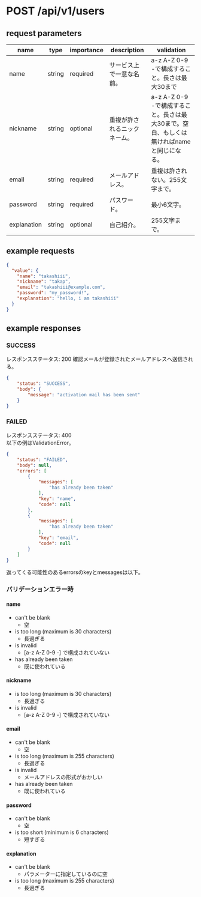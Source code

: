 # POST /api/v1/users
## request parameters

| name                       | type   | importance      | description                                                                         | validation | 
| -------------------------- | ------ | --------------- | ----------------------------------------------------------------------------------- | --- |
| name                       | string | required        | サービス上で一意な名前。           | a-z A-Z 0-9 -で構成すること。長さは最大30まで |
| nickname                   | string | optional        | 重複が許されるニックネーム。       | a-z A-Z 0-9 -で構成すること。長さは最大30まで。空白、もしくは無ければnameと同じになる。|
| email                      | string | required        | メールアドレス。                                     | 重複は許されない。255文字まで。 |
| password                   | string | required        | パスワード。                                                             | 最小6文字。 |
| explanation                | string | optional        | 自己紹介。                                                             | 255文字まで。 |
## example requests
```json
{
  "value": {
    "name": "takashiii",
    "nickname": "takap",
    "email": "takashiii@example.com",
    "password": "my_password!",
    "explanation": "hello, i am takashiii"
  }
}
```

## example responses
### SUCCESS
レスポンスステータス: 200
確認メールが登録されたメールアドレスへ送信される。
```json
{
    "status": "SUCCESS",
    "body": {
        "message": "activation mail has been sent"
    }
}
```
### FAILED
レスポンスステータス: 400  
以下の例はValidationError。
```json
{
    "status": "FAILED",
    "body": null,
    "errors": [
        {
            "messages": [
                "has already been taken"
            ],
            "key": "name",
            "code": null
        },
        {
            "messages": [
                "has already been taken"
            ],
            "key": "email",
            "code": null
        }
    ]
}
```
返ってくる可能性のあるerrorsのkeyとmessagesは以下。
### バリデーションエラー時
#### name
- can't be blank
  - 空
- is too long (maximum is 30 characters)
  - 長過ぎる
- is invalid
  - [a-z A-Z 0-9 -] で構成されていない
- has already been taken
  - 既に使われている
#### nickname
- is too long (maximum is 30 characters)
  - 長過ぎる
- is invalid
  - [a-z A-Z 0-9 -] で構成されていない
#### email
- can't be blank
  - 空
- is too long (maximum is 255 characters)
  - 長過ぎる
- is invalid
  - メールアドレスの形式がおかしい
- has already been taken
  - 既に使われている
#### password
- can't be blank
  - 空
- is too short (minimum is 6 characters)
  - 短すぎる
#### explanation
- can't be blank
  - パラメーターに指定しているのに空
- is too long (maximum is 255 characters)
  - 長過ぎる
